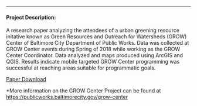 ---
#### Project Description:


A research paper analyzing the attendees of a urban greening resource initative known as Green Resources and Outreach for Watersheds (GROW)
Center of Baltimore City Department of Public Works. Data was collected at GROW Center events during Spring of 2018 while working as 
the GROW Center Coordinator. Data analyzed and maps produced using ArcGIS and QGIS. Results indicate mobile targeted GROW Center programming was successful at reaching areas suitable for programmatic goals.

[Paper Download](MS_Paper1_Lageman.pdf)

*More information on the GROW Center Project can be found at https://publicworks.baltimorecity.gov/grow-center
